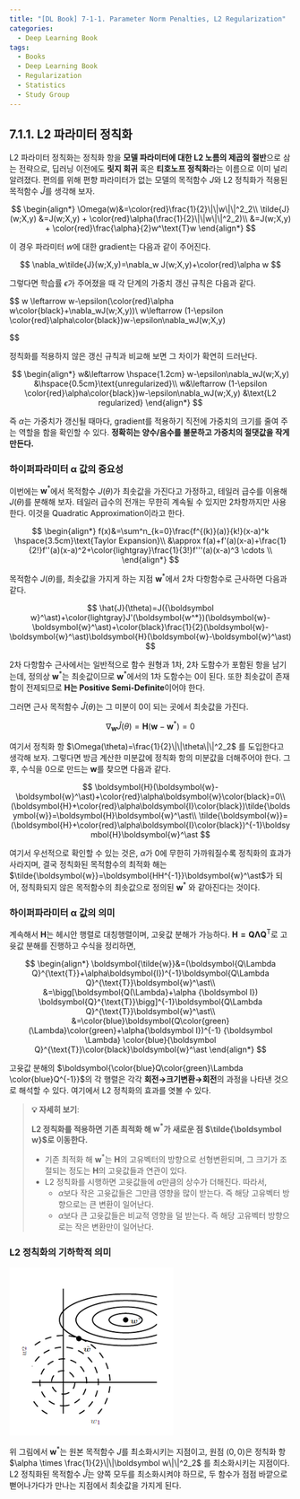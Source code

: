 ```yaml
---
title: "[DL Book] 7-1-1. Parameter Norm Penalties, L2 Regularization"
categories:
  - Deep Learning Book
tags:
  - Books
  - Deep Learning Book
  - Regularization
  - Statistics
  - Study Group
---
```


## 7.1.1. L2 파라미터 정칙화

L2 파라미터 정칙화는 정칙화 항을 **모델 파라미터에 대한 L2 노름의 제곱의 절반**으로 삼는 전략으로, 딥러닝 이전에도 **릿지 회귀** 혹은 **티호노프 정칙화**라는 이름으로 이미 널리 알려졌다. 편의를 위해 편향 파라미터가 없는 모델의 목적함수 $J$와 L2 정칙화가 적용된 목적함수 $\hat{J}$를 생각해 보자.

$$
\begin{align*}
\Omega(w)&=\color{red}\frac{1}{2}\|\|w\|\|^2_2\\
\tilde{J}(w;X,y) &=J(w;X,y) + \color{red}\alpha(\frac{1}{2}\|\|w\|\|^2_2)\\
&=J(w;X,y) + \color{red}\frac{\alpha}{2}w^\text{T}w
\end{align*}
$$

이 경우 파라미터 $w$에 대한 gradient는 다음과 같이 주어진다.

$$
\nabla_w\tilde{J}(w;X,y)=\nabla_w J(w;X,y)+\color{red}\alpha w
$$

그렇다면 학습률 $\epsilon$가 주어졌을 때 각 단계의 가중치 갱신 규칙은 다음과 같다.

$$
w \leftarrow w-\epsilon(\color{red}\alpha w\color{black}+\nabla_wJ(w;X,y))\\
w\leftarrow (1-\epsilon \color{red}\alpha\color{black})w-\epsilon\nabla_wJ(w;X,y)

$$

정칙화를 적용하지 않은 갱신 규칙과 비교해 보면 그 차이가 확연히 드러난다.

$$
\begin{align*}
w&\leftarrow \hspace{1.2cm} w-\epsilon\nabla_wJ(w;X,y)
&\hspace{0.5cm}\text{unregularized}\\
w&\leftarrow (1-\epsilon \color{red}\alpha\color{black})w-\epsilon\nabla_wJ(w;X,y)
&\text{L2 regularized}
\end{align*}
$$

즉 $\alpha$는 가중치가 갱신될 때마다, gradient를 적용하기 직전에 가중치의 크기를 줄여 주는 역할을 함을 확인할 수 있다. **정확히는 양수/음수를 불문하고 가중치의 절댓값을 작게 만든다.**

### 하이퍼파라미터 $\boldsymbol \alpha$ 값의 중요성

이번에는 $\boldsymbol w^\ast$에서 목적함수 $J(\theta)$가 최솟값을 가진다고 가정하고, 테일러 급수를 이용해 $J(\theta)$를 분해해 보자. 테일러 급수의 전개는 무한히 계속될 수 있지만 2차항까지만 사용한다. 이것을 Quadratic Approximation이라고 한다.

$$
\begin{align*}
f(x)&=\sum^n_{k=0}\frac{f^{(k)}(a)}{k!}(x-a)^k \hspace{3.5cm}\text{Taylor Expansion}\\
 &\approx f(a)+f'(a)(x-a)+\frac{1}{2!}f''(a)(x-a)^2+\color{lightgray}\frac{1}{3!}f'''(a)(x-a)^3 \cdots \\
\end{align*}
$$

목적함수 $J(\theta)$를, 최솟값을 가지게 하는 지점 $\boldsymbol w^*$에서 2차 다항함수로 근사하면 다음과 같다. 

$$
\hat{J}(\theta)=J({\boldsymbol w}^\ast)+\color{lightgray}J'(\boldsymbol{w^*})(\boldsymbol{w}-\boldsymbol{w}^\ast)+\color{black}\frac{1}{2}(\boldsymbol{w}-\boldsymbol{w}^\ast)\boldsymbol{H}(\boldsymbol{w}-\boldsymbol{w}^\ast)
$$

2차 다항함수 근사에서는 일반적으로 함수 원형과 1차, 2차 도함수가 포함된 항을 남기는데, 정의상 $\boldsymbol{w}^\ast$는 최솟값이므로 $\boldsymbol{w}^\ast$에서의 1차 도함수는 0이 된다. 또한 최솟값이 존재함이 전제되므로 **$\boldsymbol H$는 Positive Semi-Definite**이어야 한다.

그러면 근사 목적함수 $\hat{J}(\theta)$는 그 미분이 0이 되는 곳에서 최솟값을 가진다. 

$$
\nabla_{\boldsymbol w}\hat{J}(\theta) = \boldsymbol{H}(\boldsymbol{w}-\boldsymbol{w}^\ast)=0
$$

여기서 정칙화 항 $\Omega(\theta)=\frac{1}{2}\|\|\theta\|\|^2_2$ 를 도입한다고 생각해 보자. 그렇다면 방금 계산한 미분값에 정칙화 항의 미분값을 더해주어야 한다. 그 후, 수식을 0으로 만드는 $\boldsymbol{w}$를 찾으면 다음과 같다.

$$
\boldsymbol{H}(\boldsymbol{w}-\boldsymbol{w}^\ast)+\color{red}\alpha\boldsymbol{w}\color{black}=0\\
(\boldsymbol{H}+\color{red}\alpha\boldsymbol{I}\color{black})\tilde{\boldsymbol{w}}=\boldsymbol{H}\boldsymbol{w}^\ast\\
\tilde{\boldsymbol{w}}=(\boldsymbol{H}+\color{red}\alpha\boldsymbol{I}\color{black})^{-1}\boldsymbol{H}\boldsymbol{w}^\ast
$$

여기서 우선적으로 확인할 수 있는 것은, $\alpha$가 0에 무한히 가까워질수록 정칙화의 효과가 사라지며, 결국 정칙화된 목적함수의 최적화 해는 $\tilde{\boldsymbol{w}}=\boldsymbol{HH^{-1}}\boldsymbol{w}^\ast$가 되어, 정칙화되지 않은 목적함수의 최솟값으로 정의된 $\boldsymbol{w}^\ast$ 와 같아진다는 것이다.

### 하이퍼파라미터 $\boldsymbol \alpha$ 값의 의미

계속해서 $\boldsymbol{H}$는 헤시안 행렬로 대칭행렬이며, 고윳값 분해가 가능하다. $\boldsymbol{H=Q\Lambda Q}^{\text{T}}$로 고윳값 분해를 진행하고 수식을 정리하면,

$$
\begin{align*}
\boldsymbol{\tilde{w}}&=(\boldsymbol{Q\Lambda Q}^{\text{T}}+\alpha\boldsymbol{I})^{-1}\boldsymbol{Q\Lambda Q}^{\text{T}}\boldsymbol{w}^\ast\\
&=\bigg[\boldsymbol{Q(\Lambda}+\alpha {\boldsymbol I}) \boldsymbol{Q}^{\text{T}}\bigg]^{-1}\boldsymbol{Q\Lambda Q}^{\text{T}}\boldsymbol{w}^\ast\\
&=\color{blue}\boldsymbol{Q\color{green} (\Lambda}\color{green}+\alpha{\boldsymbol I})^{-1} {\boldsymbol \Lambda} \color{blue}{\boldsymbol Q}^{\text{T}}\color{black}\boldsymbol{w}^\ast
\end{align*}
$$

고윳값 분해의 $\boldsymbol{\color{blue}Q\color{green}\Lambda \color{blue}Q^{-1}}$의 각 행렬은 각각 **회전→크기변환→회전**의 과정을 나타낸 것으로 해석할 수 있다. 여기에서 L2 정칙화의 효과를 엿볼 수 있다. 

> **:bulb: 자세히 보기**:
>
> **L2 정칙화를 적용하면 기존 최적화 해 $\boldsymbol w^\ast$가 새로운 점 $\tilde{\boldsymbol w}$로 이동한다.**
>  - 기존 최적화 해 $\boldsymbol w^\ast$는 $\boldsymbol H$의 고유벡터의 방향으로 선형변환되며, 그 크기가 조절되는 정도는 $\boldsymbol H$의 고윳값들과 연관이 있다.
>  - L2 정칙화를 시행하면 고윳값들에 $\alpha$만큼의 상수가 더해진다. 따라서,
>      - $\alpha$보다 작은 고윳값들은 그만큼 영향을 많이 받는다. 즉 해당 고유벡터 방향으로는 큰 변환이 일어난다.
>      - $\alpha$보다 큰 고윳값들은 비교적 영향을 덜 받는다. 즉 해당 고유벡터 방향으로는 작은 변환만이 일어난다.


### L2 정칙화의 기하학적 의미

![Untitled](/assets/images/7-1-1a.png)

위 그림에서 $\boldsymbol w^\ast$는 원본 목적함수 $J$를 최소화시키는 지점이고, 원점 $(0, 0)$은 정칙화 항 $\alpha \times \frac{1}{2}\|\|\boldsymbol w\|\|^2_2$ 를 최소화시키는 지점이다. L2 정칙화된 목적함수 $\hat{J}$는 양쪽 모두를 최소화시켜야 하므로, 두 함수가 점점 바깥으로 뻗어나가다가 만나는 지점에서 최솟값을 가지게 된다.